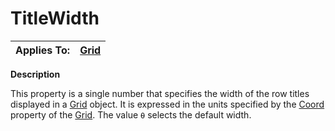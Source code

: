 




<h1 class="heading"><span class="name">TitleWidth</span></h1>

| Applies To: | [Grid](../a-z/grid.md) |
| --- | ---  |


**Description**


This property is a single number that specifies the width of the row titles displayed in a [Grid](../a-z/grid.md) object. It is expressed in the units specified by the [Coord](../a-z/coord.md) property of the [Grid](../a-z/grid.md). The value `⍬` selects the default width.



